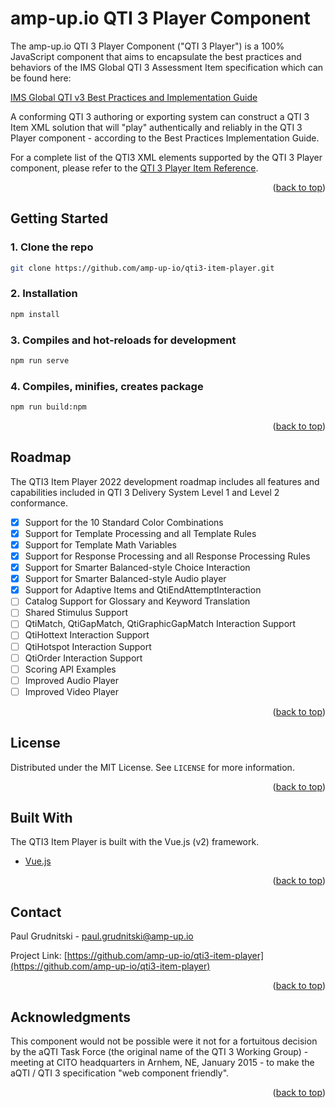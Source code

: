 # amp-up.io QTI 3 Player Component

The amp-up.io QTI 3 Player Component ("QTI 3 Player") is a 100% JavaScript component that aims to encapsulate the best practices and behaviors of the IMS Global QTI 3 Assessment Item specification which can be found here:

[IMS Global QTI v3 Best Practices and Implementation Guide](https://www.imsglobal.org/spec/qti/v3p0/impl)

A conforming QTI 3 authoring or exporting system can construct a QTI 3 Item XML solution that will "play" authentically and reliably in the QTI 3 Player component - according to the Best Practices Implementation Guide.

For a complete list of the QTI3 XML elements supported by the QTI 3 Player component, please refer to the [QTI 3 Player Item Reference](https://docs.google.com/document/d/1KCImUAk-2uBqSOHRO1lJa1orrzF4b8cl/#heading=h.gjdgxs).

<p align="right">(<a href="#top">back to top</a>)</p>



## Getting Started

### 1. Clone the repo
```sh
git clone https://github.com/amp-up-io/qti3-item-player.git
```

### 2. Installation
```sh
npm install
```

### 3. Compiles and hot-reloads for development
```sh
npm run serve
```

### 4. Compiles, minifies, creates package
```sh
npm run build:npm
```

<p align="right">(<a href="#top">back to top</a>)</p>



<!-- ROADMAP -->
## Roadmap

The QTI3 Item Player 2022 development roadmap includes all features and capabilities included in QTI 3 Delivery System Level 1 and Level 2 conformance. 

- [x] Support for the 10 Standard Color Combinations
- [x] Support for Template Processing and all Template Rules
- [x] Support for Template Math Variables
- [x] Support for Response Processing and all Response Processing Rules
- [x] Support for Smarter Balanced-style Choice Interaction
- [x] Support for Smarter Balanced-style Audio player
- [x] Support for Adaptive Items and QtiEndAttemptInteraction
- [ ] Catalog Support for Glossary and Keyword Translation
- [ ] Shared Stimulus Support
- [ ] QtiMatch, QtiGapMatch, QtiGraphicGapMatch Interaction Support
- [ ] QtiHottext Interaction Support
- [ ] QtiHotspot Interaction Support
- [ ] QtiOrder Interaction Support
- [ ] Scoring API Examples
- [ ] Improved Audio Player
- [ ] Improved Video Player

<p align="right">(<a href="#top">back to top</a>)</p>



<!-- LICENSE -->
## License

Distributed under the MIT License. See `LICENSE` for more information.

<p align="right">(<a href="#top">back to top</a>)</p>



## Built With

The QTI3 Item Player is built with the Vue.js (v2) framework.

* [Vue.js](https://vuejs.org/)

<p align="right">(<a href="#top">back to top</a>)</p>



<!-- CONTACT -->
## Contact

Paul Grudnitski - paul.grudnitski@amp-up.io

Project Link: [https://github.com/amp-up-io/qti3-item-player](https://github.com/amp-up-io/qti3-item-player)

<p align="right">(<a href="#top">back to top</a>)</p>



<!-- ACKNOWLEDGMENTS -->
## Acknowledgments

This component would not be possible were it not for a fortuitous decision by the aQTI Task Force (the original name of the QTI 3 Working Group) - meeting at CITO headquarters in Arnhem, NE, January 2015 - to make the aQTI / QTI 3 specification "web component friendly".  

<p align="right">(<a href="#top">back to top</a>)</p>


[license-shield]: https://img.shields.io/github/license/othneildrew/Best-README-Template.svg?style=for-the-badge
[license-url]: https://github.com/othneildrew/Best-README-Template/blob/master/LICENSE.txt
